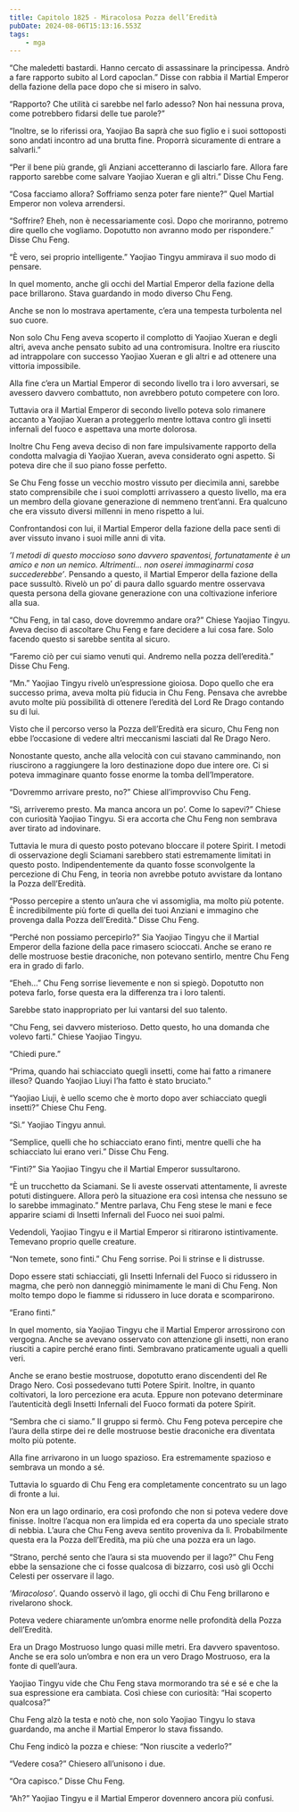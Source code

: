 ```yaml
---
title: Capitolo 1825 - Miracolosa Pozza dell’Eredità
pubDate: 2024-08-06T15:13:16.553Z
tags:
    - mga
---
```



“Che maledetti bastardi. Hanno cercato di assassinare la principessa. Andrò a fare rapporto subito al Lord capoclan.” Disse con rabbia il Martial Emperor della fazione della pace dopo che si misero in salvo.

“Rapporto? Che utilità ci sarebbe nel farlo adesso? Non hai nessuna prova, come potrebbero fidarsi delle tue parole?”


“Inoltre, se lo riferissi ora, Yaojiao Ba saprà che suo figlio e i suoi sottoposti sono andati incontro ad una brutta fine. Proporrà sicuramente di entrare a salvarli.”


“Per il bene più grande, gli Anziani accetteranno di lasciarlo fare. Allora fare rapporto sarebbe come salvare Yaojiao Xueran e gli altri.” Disse Chu Feng.

“Cosa facciamo allora? Soffriamo senza poter fare niente?” Quel Martial Emperor non voleva arrendersi.


“Soffrire? Eheh, non è necessariamente così. Dopo che moriranno, potremo dire quello che vogliamo. Dopotutto non avranno modo per rispondere.” Disse Chu Feng.


“È vero, sei proprio intelligente.” Yaojiao Tingyu ammirava il suo modo di pensare.


In quel momento, anche gli occhi del Martial Emperor della fazione della pace brillarono. Stava guardando in modo diverso Chu Feng.


Anche se non lo mostrava apertamente, c’era una tempesta turbolenta nel suo cuore.


Non solo Chu Feng aveva scoperto il complotto di Yaojiao Xueran e degli altri, aveva anche pensato subito ad una contromisura. Inoltre era riuscito ad intrappolare con successo Yaojiao Xueran e gli altri e ad ottenere una vittoria impossibile.


Alla fine c’era un Martial Emperor di secondo livello tra i loro avversari, se avessero davvero combattuto, non avrebbero potuto competere con loro.


Tuttavia ora il Martial Emperor di secondo livello poteva solo rimanere accanto a Yaojiao Xueran a proteggerlo mentre lottava contro gli insetti infernali del fuoco e aspettava una morte dolorosa.


Inoltre Chu Feng aveva deciso di non fare impulsivamente rapporto della condotta malvagia di Yaojiao Xueran, aveva considerato ogni aspetto. Si poteva dire che il suo piano fosse perfetto.


Se Chu Feng fosse un vecchio mostro vissuto per diecimila anni, sarebbe stato comprensibile che i suoi complotti arrivassero a questo livello, ma era un membro della giovane generazione di nemmeno trent’anni. Era qualcuno che era vissuto diversi millenni in meno rispetto a lui.


Confrontandosi con lui, il Martial Emperor della fazione della pace sentì di aver vissuto invano i suoi mille anni di vita.


<em>’I metodi di questo moccioso sono davvero spaventosi, fortunatamente è un amico e non un nemico. Altrimenti… non oserei immaginarmi cosa succederebbe’</em>. Pensando a questo, il Martial Emperor della fazione della pace sussultò. Rivelò un po’ di paura dallo sguardo mentre osservava questa persona della giovane generazione con una coltivazione inferiore alla sua.


“Chu Feng, in tal caso, dove dovremmo andare ora?” Chiese Yaojiao Tingyu. Aveva deciso di ascoltare Chu Feng e fare decidere a lui cosa fare. Solo facendo questo si sarebbe sentita al sicuro.


“Faremo ciò per cui siamo venuti qui. Andremo nella pozza dell’eredità.” Disse Chu Feng.


“Mn.” Yaojiao Tingyu rivelò un’espressione gioiosa. Dopo quello che era successo prima, aveva molta più fiducia in Chu Feng. Pensava che avrebbe avuto molte più possibilità di ottenere l’eredità del Lord Re Drago contando su di lui.


Visto che il percorso verso la Pozza dell’Eredità era sicuro, Chu Feng non ebbe l’occasione di vedere altri meccanismi lasciati dal Re Drago Nero. 


Nonostante questo, anche alla velocità con cui stavano camminando, non riuscirono a raggiungere la loro destinazione dopo due intere ore. Ci si poteva immaginare quanto fosse enorme la tomba dell’Imperatore.


“Dovremmo arrivare presto, no?” Chiese all’improvviso Chu Feng.


“Sì, arriveremo presto. Ma manca ancora un po’. Come lo sapevi?” Chiese con curiosità Yaojiao Tingyu. Si era accorta che Chu Feng non sembrava aver tirato ad indovinare.


Tuttavia le mura di questo posto potevano bloccare il potere Spirit. I metodi di osservazione degli Sciamani sarebbero stati estremamente limitati in questo posto. Indipendentemente da quanto fosse sconvolgente la percezione di Chu Feng, in teoria non avrebbe potuto avvistare da lontano la Pozza dell’Eredità.


“Posso percepire a stento un’aura che vi assomiglia, ma molto più potente. È incredibilmente più forte di quella dei tuoi Anziani e immagino che provenga dalla Pozza dell’Eredità.” Disse Chu Feng.

“Perché non possiamo percepirlo?” Sia Yaojiao Tingyu che il Martial Emperor della fazione della pace rimasero scioccati. Anche se erano re delle mostruose bestie draconiche, non potevano sentirlo, mentre Chu Feng era in grado di farlo.


“Eheh…” Chu Feng sorrise lievemente e non si spiegò. Dopotutto non poteva farlo, forse questa era la differenza tra i loro talenti.


Sarebbe stato inappropriato per lui vantarsi del suo talento.

“Chu Feng, sei davvero misterioso. Detto questo, ho una domanda che volevo farti.” Chiese Yaojiao Tingyu.


“Chiedi pure.”


“Prima, quando hai schiacciato quegli insetti, come hai fatto a rimanere illeso? Quando Yaojiao Liuyi l’ha fatto è stato bruciato.”


“Yaojiao Liuji, è uello scemo che è morto dopo aver schiacciato quegli insetti?” Chiese Chu Feng.

“Sì.” Yaojiao Tingyu annuì.

“Semplice, quelli che ho schiacciato erano finti, mentre quelli che ha schiacciato lui erano veri.” Disse Chu Feng.

“Finti?” Sia Yaojiao Tingyu che il Martial Emperor sussultarono.


“È un trucchetto da Sciamani. Se li aveste osservati attentamente, li avreste potuti distinguere. Allora però la situazione era così intensa che nessuno se lo sarebbe immaginato.” Mentre parlava, Chu Feng stese le mani e fece apparire sciami di Insetti Infernali del Fuoco nei suoi palmi.


Vedendoli, Yaojiao Tingyu e il Martial Emperor si ritirarono istintivamente. Temevano proprio quelle creature.

“Non temete, sono finti.” Chu Feng sorrise. Poi li strinse e li distrusse.


Dopo essere stati schiacciati, gli Insetti Infernali del Fuoco si ridussero in magma, che però non danneggiò minimamente le mani di Chu Feng. Non molto tempo dopo le fiamme si ridussero in luce dorata e scomparirono.

“Erano finti.”


In quel momento, sia Yaojiao Tingyu che il Martial Emperor arrossirono con vergogna. Anche se avevano osservato con attenzione gli insetti, non erano riusciti a capire perché erano finti. Sembravano praticamente uguali a quelli veri.


Anche se erano bestie mostruose, dopotutto erano discendenti del Re Drago Nero. Così possedevano tutti Potere Spirit. Inoltre, in quanto coltivatori, la loro percezione era acuta. Eppure non potevano determinare l’autenticità degli Insetti Infernali del Fuoco formati da potere Spirit.


“Sembra che ci siamo.” Il gruppo si fermò. Chu Feng poteva percepire che l’aura della stirpe dei re delle mostruose bestie draconiche era diventata molto più potente.


Alla fine arrivarono in un luogo spazioso. Era estremamente spazioso e sembrava un mondo a sé.


Tuttavia lo sguardo di Chu Feng era completamente concentrato su un lago di fronte a lui.


Non era un lago ordinario, era così profondo che non si poteva vedere dove finisse. Inoltre l’acqua non era limpida ed era coperta da uno speciale strato di nebbia. L’aura che Chu Feng aveva sentito proveniva da lì. Probabilmente questa era la Pozza dell’Eredità, ma più che una pozza era un lago.


“Strano, perché sento che l’aura si sta muovendo per il lago?” Chu Feng ebbe la sensazione che ci fosse qualcosa di bizzarro, così usò gli Occhi Celesti per osservare il lago.

<em>’Miracoloso’</em>. Quando osservò il lago, gli occhi di Chu Feng brillarono e rivelarono shock.


Poteva vedere chiaramente un’ombra enorme nelle profondità della Pozza dell’Eredità.


Era un Drago Mostruoso lungo quasi mille metri. Era davvero spaventoso. Anche se era solo un’ombra e non era un vero Drago Mostruoso, era la fonte di quell’aura.


Yaojiao Tingyu vide che Chu Feng stava mormorando tra sé e sé e che la sua espressione era cambiata. Così chiese con curiosità: “Hai scoperto qualcosa?”


Chu Feng alzò la testa e notò che, non solo Yaojiao Tingyu lo stava guardando, ma anche il Martial Emperor lo stava fissando.

Chu Feng indicò la pozza e chiese: “Non riuscite a vederlo?”

“Vedere cosa?” Chiesero all’unisono i due.


“Ora capisco.” Disse Chu Feng.

“Ah?” Yaojiao Tingyu e il Martial Emperor dovennero ancora più confusi.



